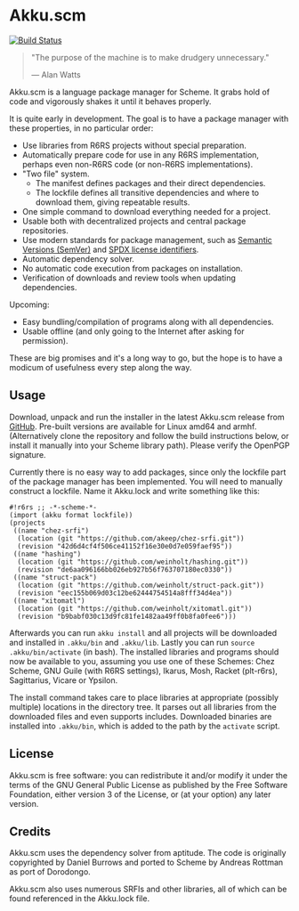 # Akku.scm

[![Build Status](https://travis-ci.org/weinholt/akku.svg?branch=master)](https://travis-ci.org/weinholt/akku)

> "The purpose of the machine is to make drudgery unnecessary."
>
> &mdash; Alan Watts

Akku.scm is a language package manager for Scheme. It grabs hold of
code and vigorously shakes it until it behaves properly.

It is quite early in development. The goal is to have a package
manager with these properties, in no particular order:

* Use libraries from R6RS projects without special preparation.
* Automatically prepare code for use in any R6RS implementation,
  perhaps even non-R6RS code (or non-R6RS implementations).
* "Two file" system.
    * The manifest defines packages and their direct dependencies.
    * The lockfile defines all transitive dependencies and where to
      download them, giving repeatable results.
* One simple command to download everything needed for a project.
* Usable both with decentralized projects and central package
  repositories.
* Use modern standards for package management, such
  as [Semantic Versions (SemVer)](http://semver.org/)
  and [SPDX license identifiers](https://spdx.org/).
* Automatic dependency solver.
* No automatic code execution from packages on installation.
* Verification of downloads and review tools when updating
  dependencies.

Upcoming:

* Easy bundling/compilation of programs along with all dependencies.
* Usable offline (and only going to the Internet after asking for
  permission).

These are big promises and it's a long way to go, but the hope is to
have a modicum of usefulness every step along the way.

## Usage

Download, unpack and run the installer in the latest Akku.scm release
from [GitHub](https://github.com/weinholt/akku/releases). Pre-built
versions are available for Linux amd64 and armhf. (Alternatively clone
the repository and follow the build instructions below, or install it
manually into your Scheme library path). Please verify the OpenPGP
signature.

Currently there is no easy way to add packages, since only the
lockfile part of the package manager has been implemented. You will
need to manually construct a lockfile. Name it Akku.lock and write
something like this:

```
#!r6rs ;; -*-scheme-*-
(import (akku format lockfile))
(projects
 ((name "chez-srfi")
  (location (git "https://github.com/akeep/chez-srfi.git"))
  (revision "42d6d4cf4f506ce41152f16e30e0d7e059faef95"))
 ((name "hashing")
  (location (git "https://github.com/weinholt/hashing.git"))
  (revision "de6aa096166bb026eb927b56f763707180ec0330"))
 ((name "struct-pack")
  (location (git "https://github.com/weinholt/struct-pack.git"))
  (revision "eec155b069d03c12be62444754514a8fff34d4ea"))
 ((name "xitomatl")
  (location (git "https://github.com/weinholt/xitomatl.git"))
  (revision "b9babf030c13d9fc81fe1482aa49ff0b8fa0fee6")))
```

Afterwards you can run `akku install` and all projects will be
downloaded and installed in `.akku/bin` and `.akku/lib`. Lastly you
can run `source .akku/bin/activate` (in bash). The installed libraries
and programs should now be available to you, assuming you use one of
these Schemes: Chez Scheme, GNU Guile (with R6RS settings), Ikarus,
Mosh, Racket (plt-r6rs), Sagittarius, Vicare or Ypsilon.

The install command takes care to place libraries at appropriate
(possibly multiple) locations in the directory tree. It parses out all
libraries from the downloaded files and even supports includes.
Downloaded binaries are installed into `.akku/bin`, which is added to
the path by the `activate` script.

## License

Akku.scm is free software: you can redistribute it and/or modify it
under the terms of the GNU General Public License as published by the
Free Software Foundation, either version 3 of the License, or (at your
option) any later version.

## Credits

Akku.scm uses the dependency solver from aptitude. The code is
originally copyrighted by Daniel Burrows and ported to Scheme by
Andreas Rottman as port of Dorodongo.

Akku.scm also uses numerous SRFIs and other libraries, all of which
can be found referenced in the Akku.lock file.
